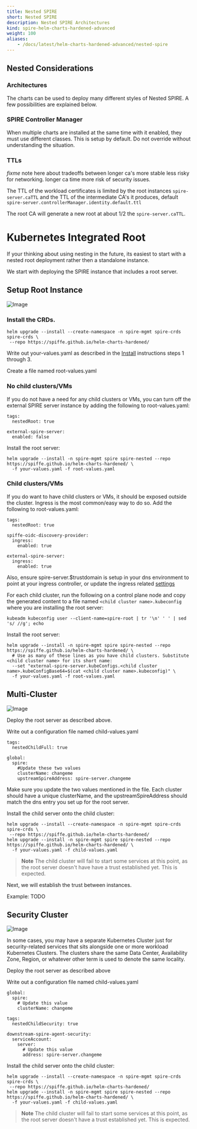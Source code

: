 ```yaml
---
title: Nested SPIRE
short: Nested SPIRE
description: Nested SPIRE Architectures
kind: spire-helm-charts-hardened-advanced
weight: 100
aliases:
    - /docs/latest/helm-charts-hardened-advanced/nested-spire
---
```


## Nested Considerations

### Architectures

The charts can be used to deploy many different styles of Nested SPIRE. A few possibilities are explained below.

### SPIRE Controller Manager

When multiple charts are installed at the same time with it enabled, they must use different classes. This is setup by default. Do not override without understanding the situation.

### TTLs


*fixme* note here about tradeoffs between longer ca's more stable less risky for networking. longer ca time more risk of security issues.


The TTL of the workload certificates is limited by the root instances `spire-server.caTTL` and the TTL of the intermediate CA's it produces, default `spire-server.controllerManager.identity.default.ttl`

The root CA will generate a new root at about 1/2 the `spire-server.caTTL`.

# Kubernetes Integrated Root

If your thinking about using nesting in the future, its easiest to start with a nested root deployment rather then a standalone instance.

We start with deploying the SPIRE instance that includes a root server.

## Setup Root Instance

![Image](/img/spire-helm-charts-hardened/root-k8s.png)


### Install the CRDs.
```shell
helm upgrade --install --create-namespace -n spire-mgmt spire-crds spire-crds \
 --repo https://spiffe.github.io/helm-charts-hardened/
```

Write out your-values.yaml as described in the [Install](../../spire-helm-charts-hardened-about/installation/#production-deployment) instructions steps 1 through 3.

Create a file named root-values.yaml

### No child clusters/VMs
If you do not have a need for any child clusters or VMs, you can turn off the external SPIRE server instance by adding the following to root-values.yaml:
```
tags:
  nestedRoot: true

external-spire-server:
  enabled: false
```

Install the root server:

```shell
helm upgrade --install -n spire-mgmt spire spire-nested --repo https://spiffe.github.io/helm-charts-hardened/ \
  -f your-values.yaml -f root-values.yaml
```

### Child clusters/VMs
If you do want to have child clusters or VMs, it should be exposed outside the cluster. Ingress is the most common/easy way to do so. Add the following to root-values.yaml:
```
tags:
  nestedRoot: true

spiffe-oidc-discovery-provider:
  ingress:
    enabled: true

external-spire-server:
  ingress:
    enabled: true
```

Also, ensure spire-server.$trustdomain is setup in your dns environment to point at your ingress controller, or update the ingress related [settings](../../spire-helm-charts-hardened-about/exposing) 

For each child cluster, run the following on a control plane node and copy the generated content to a file named `<child cluster name>.kubeconfig` where you are installing the root server:
```
kubeadm kubeconfig user --client-name=spire-root | tr '\n' ' ' | sed 's/ //g'; echo
```

Install the root server:

```shell
helm upgrade --install -n spire-mgmt spire spire-nested --repo https://spiffe.github.io/helm-charts-hardened/ \
  # Use as many of these lines as you have child clusters. Substitute <child cluster name> for its short name:
  --set "external-spire-server.kubeConfigs.<child cluster name>.kubeConfigBase64=$(cat <child cluster name>.kubeconfig)" \
  -f your-values.yaml -f root-values.yaml
```

## Multi-Cluster

![Image](/img/spire-helm-charts-hardened/multicluster-alternate3.png)

Deploy the root server as described above.

Write out a configuration file named child-values.yaml
```
tags:
  nestedChildFull: true

global:
  spire:
    #Update these two values
    clusterName: changeme
    upstreamSpireAddress: spire-server.changeme
```

Make sure you update the two values mentioned in the file. Each cluster should have a unique clusterName, and the upstreamSpireAddress should match the dns entry you set up for the root server.

Install the child server onto the child cluster:

```shell
helm upgrade --install --create-namespace -n spire-mgmt spire-crds spire-crds \
 --repo https://spiffe.github.io/helm-charts-hardened/
helm upgrade --install -n spire-mgmt spire spire-nested --repo https://spiffe.github.io/helm-charts-hardened/ \
  -f your-values.yaml -f child-values.yaml
```

> **Note**
> The child cluster will fail to start some services at this point, as the root server doesn't have have a trust established yet. This is expected.

Next, we will establish the trust between instances.

Example: TODO

## Security Cluster

![Image](/img/spire-helm-charts-hardened/securitycluster.png)

In some cases, you may have a separate Kubernetes Cluster just for security-related services that sits alongside one or more workload Kubernetes Clusters. The clusters share the same Data Center, Availability Zone, Region, or whatever other term is used to denote the same locality.

Deploy the root server as described above

Write out a configuration file named child-values.yaml

```
global:
  spire:
    # Update this value
    clusterName: changeme

tags:
  nestedChildSecurity: true

downstream-spire-agent-security:
  serviceAccount:
    server:
      # Update this value
      address: spire-server.changeme
```

Install the child server onto the child cluster:

```shell
helm upgrade --install --create-namespace -n spire-mgmt spire-crds spire-crds \
 --repo https://spiffe.github.io/helm-charts-hardened/
helm upgrade --install -n spire-mgmt spire spire-nested --repo https://spiffe.github.io/helm-charts-hardened/ \
  -f your-values.yaml -f child-values.yaml
```

> **Note**
> The child cluster will fail to start some services at this point, as the root server doesn't have a trust established yet. This is expected.
